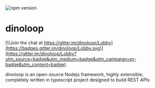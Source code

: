 ![npm version](https://d25lcipzij17d.cloudfront.net/badge.svg?id=js&type=6&v=0.0.1&x2=0)

# dinoloop

[![Join the chat at https://gitter.im/dinoloop/Lobby](https://badges.gitter.im/dinoloop/Lobby.svg)](https://gitter.im/dinoloop/Lobby?utm_source=badge&utm_medium=badge&utm_campaign=pr-badge&utm_content=badge)

dinoloop is an open-source Nodejs framework, highly extensible, completely written in typescript project designed to build REST APIs
